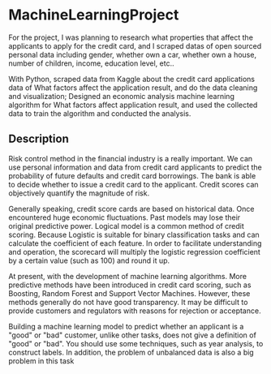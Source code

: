 # MachineLearningProject

For the project, I was planning to research what properties that affect the applicants to apply for the credit card, and I scraped datas of open sourced personal data including gender, whether own a car, whether own a house, number of children, income, education level, etc.. 

With Python, scraped data from Kaggle about the credit card applications data of What factors affect the application result, and do the data cleaning and visualization;
Designed an economic analysis machine learning algorithm for What factors affect application result, and used the collected data to train the algorithm and conducted the analysis.

## Description
Risk control method in the financial industry is a really important. We can use personal information and data from credit card applicants to predict the probability of future defaults and credit card borrowings. The bank is able to decide whether to issue a credit card to the applicant. Credit scores can objectively quantify the magnitude of risk.

Generally speaking, credit score cards are based on historical data. Once encountered huge economic fluctuations. Past models may lose their original predictive power. Logical model is a common method of credit scoring. Because Logistic is suitable for binary classification tasks and can calculate the coefficient of each feature. In order to facilitate understanding and operation, the scorecard will multiply the logistic regression coefficient by a certain value (such as 100) and round it up.

At present, with the development of machine learning algorithms. More predictive methods have been introduced in credit card scoring, such as Boosting, Random Forest and Support Vector Machines. However, these methods generally do not have good transparency. It may be difficult to provide customers and regulators with reasons for rejection or acceptance.

Building a machine learning model to predict whether an applicant is a "good" or "bad" customer, unlike other tasks, does not give a definition of "good" or "bad". You should use some techniques, such as year analysis, to construct labels. In addition, the problem of unbalanced data is also a big problem in this task
